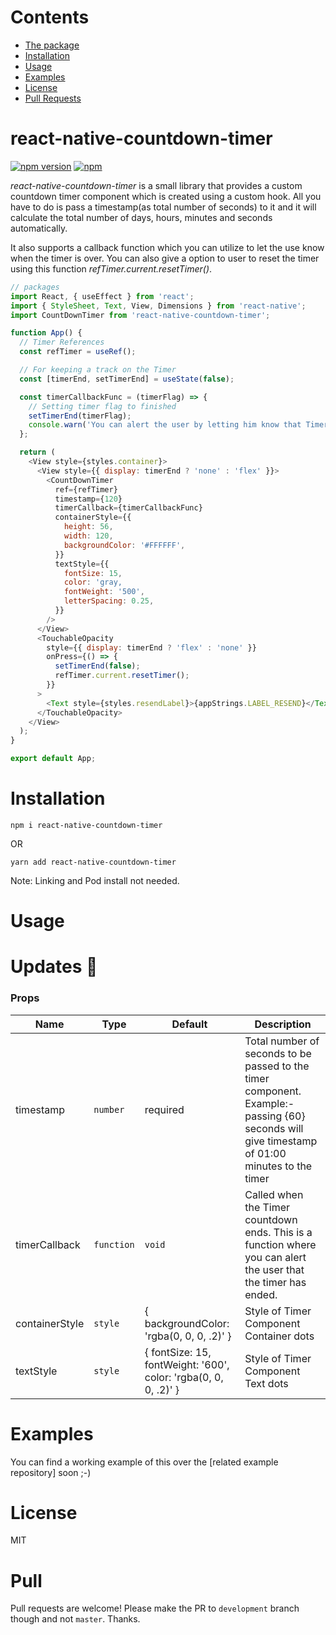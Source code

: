 # Contents
* [The package](#react-native-countdown-timer)
* [Installation](#installation)
* [Usage](#usage)
* [Examples](#examples)
* [License](#license)
* [Pull Requests](#pull)

# react-native-countdown-timer

[![npm version](https://badge.fury.io/js/react-native-countdown-timer.svg)](https://www.npmjs.com/package/react-native-countdown-timer)
[![npm](https://img.shields.io/npm/dm/react-native-countdown-timer.svg)]()

<i>react-native-countdown-timer</i> is a small library that provides a custom countdown timer 
component which is created using a custom hook. All you have to do is pass a timestamp(as total number of seconds) to it and it will calculate the total number of days, hours, minutes and seconds automatically.

It also supports a callback function which you can utilize to let the use know when the timer is over. You can also give a option to user to reset the timer using this function <i>refTimer.current.resetTimer()</i>.

```javascript
// packages
import React, { useEffect } from 'react';
import { StyleSheet, Text, View, Dimensions } from 'react-native';
import CountDownTimer from 'react-native-countdown-timer';

function App() {
  // Timer References
  const refTimer = useRef();

  // For keeping a track on the Timer
  const [timerEnd, setTimerEnd] = useState(false);

  const timerCallbackFunc = (timerFlag) => {
    // Setting timer flag to finished
    setTimerEnd(timerFlag);
    console.warn('You can alert the user by letting him know that Timer is out.');
  };

  return (
    <View style={styles.container}>
      <View style={{ display: timerEnd ? 'none' : 'flex' }}>
        <CountDownTimer
          ref={refTimer}
          timestamp={120}
          timerCallback={timerCallbackFunc}
          containerStyle={{
            height: 56,
            width: 120,
            backgroundColor: '#FFFFFF',
          }}
          textStyle={{
            fontSize: 15,
            color: 'gray,
            fontWeight: '500',
            letterSpacing: 0.25,
          }}
        />
      </View>
      <TouchableOpacity
        style={{ display: timerEnd ? 'flex' : 'none' }}
        onPress={() => {
          setTimerEnd(false);
          refTimer.current.resetTimer();
        }}
      >
        <Text style={styles.resendLabel}>{appStrings.LABEL_RESEND}</Text>
      </TouchableOpacity>
    </View>
  );
}

export default App;
```

# Installation

`npm i react-native-countdown-timer`

OR

`yarn add react-native-countdown-timer`

Note: Linking and Pod install not needed.

# Usage

# Updates 🚀

### Props

| Name             | Type       | Default                                      | Description                                                                                                                                                                                       |
| ---------------- | ---------- | -------------------------------------------- | ------------------------------------------------------------------------------------------------------------------------------------------------------------------------------------------------- |
| timestamp        | `number`   | required                                     | Total number of seconds to be passed to the timer component. Example:- passing {60} seconds will give timestamp of 01:00 minutes to the timer                                                             |
| timerCallback    | `function` | `void`                                       | Called when the Timer countdown ends. This is a function where you can alert the user that the timer has ended.                            |                                                                                                                                             
| containerStyle   | `style`    | { backgroundColor: 'rgba(0, 0, 0, .2)' }     | Style of Timer Component Container dots                                                                                                                                                                 |
| textStyle        | `style`    | { fontSize: 15, fontWeight: '600', color: 'rgba(0, 0, 0, .2)' }  | Style of Timer Component Text dots                                                                                                                                                                 |

# Examples

You can find a working example of this over the [related example repository] soon ;-)

# License

MIT

# Pull

Pull requests are welcome! Please make the PR to `development` branch though and not `master`. Thanks.
